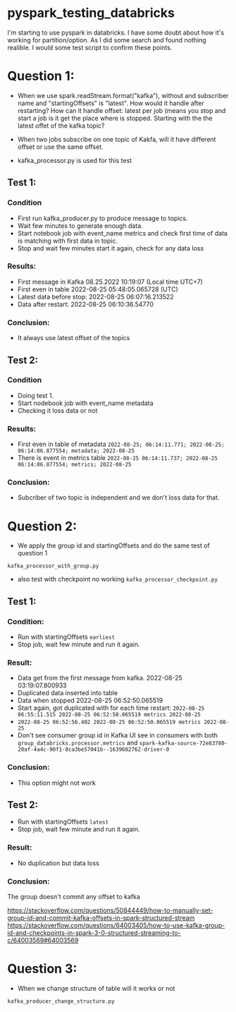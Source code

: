 # pyspark_testing_databricks 

I'm starting to use pyspark in databricks. I have some doubt about how it's working for partition/option. As I did some search and found nothing realible. I would some test script to confirm these points.

# Question 1:
- When we use spark.readStream.format("kafka"), without and subscriber name and "startingOffsets" is "latest". How would it handle after restarting? How can it handle offset: latest per job (means you stop and start a job is it get the place where is stopped. Starting with the the latest offet of the kafka topic?

- When two jobs subscribe on one topic of Kakfa, will it have different offset or use the same offset.
- kafka_processor.py is used for this test


## Test 1:

### Condition

- First run kafka_producer.py to produce message to topics.
- Wait few minutes to generate enough data.
- Start notebook job with event_name metrics and check first time of data is matching with first data in topic.
- Stop and wait few minutes start it again, check for any data loss


### Results:

- First message in Kafka 08.25.2022 10:19:07 (Local time UTC+7)
- First even in table 2022-08-25 05:48:05.065728 (UTC)
- Latest data before stop: 2022-08-25 06:07:16.213522
- Data after restart: 2022-08-25 06:10:36.54770


### Conclusion:

- It always use latest offset of the topics


## Test 2:

### Condition

- Doing test 1.
- Start nodebook job with event_name metadata 
- Checking it loss data or not


### Results:

- First even in table of metadata `2022-08-25; 06:14:11.771; 2022-08-25; 06:14:06.877554; metadata; 2022-08-25`
- There is event in metrics table `2022-08-25 06:14:11.737; 2022-08-25 06:14:06.877554; metrics; 2022-08-25`

### Conclusion:

- Subcriber of two topic is independent and we don't loss data for that.


# Question 2:

- We apply the group id and startingOffsets and do the same test of question 1

`kafka_processor_with_group.py`

- also test with checkpoint no working
`kafka_processor_checkpoint.py`


## Test 1:

### Condition:

- Run with startingOffsets `earliest`
- Stop job, wait few minute and run it again.

### Result:

- Data get from the first message from kafka. 2022-08-25 03:19:07.800933
- Duplicated data inserted into table
- Data when stopped 2022-08-25 06:52:50.065519 
- Start again, got duplicated with for each time restart: `2022-08-25 06:55:11.515 2022-08-25 06:52:50.065519 metrics 2022-08-25`
- `2022-08-25 06:52:56.402 2022-08-25 06:52:50.065519 metrics 2022-08-25`
- Don't see consumer group id in Kafka UI see in consumers with both `group_databricks.processor.metrics` and `spark-kafka-source-72e83780-20af-4a4c-90f1-8ca3be57041b--1639682762-driver-0`


### Conclusion:

- This option might not work

## Test 2:
- Run with startingOffsets `latest`
- Stop job, wait few minute and run it again.

### Result:
- No duplication but data loss

### Conclusion:

The group doesn't commit any offset to kafka

https://stackoverflow.com/questions/50844449/how-to-manually-set-group-id-and-commit-kafka-offsets-in-spark-structured-stream
https://stackoverflow.com/questions/64003405/how-to-use-kafka-group-id-and-checkpoints-in-spark-3-0-structured-streaming-to-c/64003569#64003569

# Question 3:
- When we change structure of table will it works or not 

`kafka_producer_change_structure.py`
